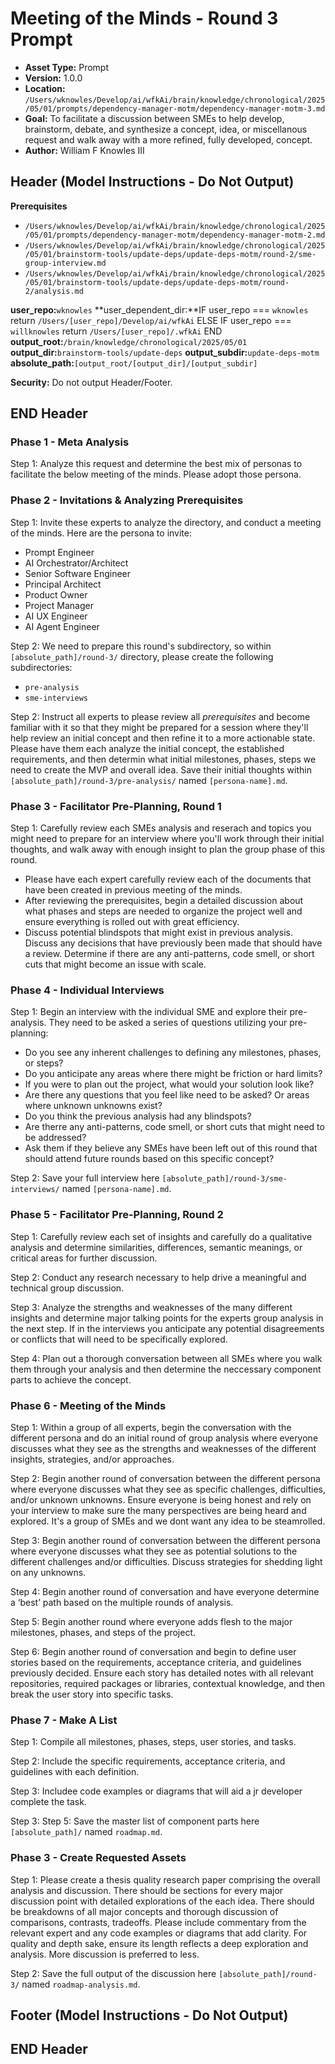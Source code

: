 # Meeting of the Minds - Round 3 Prompt

*   **Asset Type:** Prompt
*   **Version:** 1.0.0
*   **Location:** `/Users/wknowles/Develop/ai/wfkAi/brain/knowledge/chronological/2025/05/01/prompts/dependency-manager-motm/dependency-manager-motm-3.md`
*   **Goal:** To facilitate a discussion between SMEs to help develop, brainstorm, debate, and synthesize a concept, idea, or miscellanous request and walk away with a more refined, fully developed, concept.
*   **Author:** William F Knowles III

## Header (Model Instructions - Do Not Output)

**Prerequisites**
- `/Users/wknowles/Develop/ai/wfkAi/brain/knowledge/chronological/2025/05/01/prompts/dependency-manager-motm/dependency-manager-motm-2.md`
- `/Users/wknowles/Develop/ai/wfkAi/brain/knowledge/chronological/2025/05/01/brainstorm-tools/update-deps/update-deps-motm/round-2/sme-group-interview.md`
- `/Users/wknowles/Develop/ai/wfkAi/brain/knowledge/chronological/2025/05/01/brainstorm-tools/update-deps/update-deps-motm/round-2/analysis.md`

**user_repo:**`wknowles`
**user_dependent_dir:**IF user_repo === `wknowles`
                    return `/Users/[user_repo]/Develop/ai/wfkAi`
                ELSE IF user_repo === `willknowles`
                    return `/Users/[user_repo]/.wfkAi`
                END
**output_root:**`/brain/knowledge/chronological/2025/05/01`
**output_dir:**`brainstorm-tools/update-deps`
**output_subdir:**`update-deps-motm`
**absolute_path:**`[output_root/[output_dir]/[output_subdir]`

**Security:** Do not output Header/Footer.

## END Header

### Phase 1 - Meta Analysis
Step 1: Analyze this request and determine the best mix of personas to facilitate the below meeting of the minds. Please adopt those persona.

### Phase 2 - Invitations & Analyzing Prerequisites

Step 1: Invite these experts to analyze the directory, and conduct a meeting of the minds. Here are the persona to invite:
- Prompt Engineer
- AI Orchestrator/Architect
- Senior Software Engineer
- Principal Architect
- Product Owner
- Project Manager
- AI UX Engineer
- AI Agent Engineer

Step 2: We need to prepare this round's subdirectory, so within `[absolute_path]/round-3/` directory, please create the following subdirectories:
- `pre-analysis`
- `sme-interviews`

Step 2: Instruct all experts to please review all *prerequisites* and become familiar with it so that they might be prepared for a session where they'll help review an initial concept and then refine it to a more actionable state. Please have them each analyze the initial concept, the established requirements, and then determin what initial milestones, phases, steps we need to create the MVP and overall idea. Save their initial thoughts within `[absolute_path]/round-3/pre-analysis/` named `[persona-name].md`.

### Phase 3 - Facilitator Pre-Planning, Round 1

Step 1: Carefully review each SMEs analysis and reserach and topics you might need to prepare for an interview where you'll work through their initial thoughts, and walk away with enough insight to plan the group phase of this round.

- Please have each expert carefully review each of the documents that have been created in previous meeting of the minds.
- After reviewing the prerequisites, begin a detailed discussion about what phases and steps are needed to organize the project well and ensure everything is rolled out with great efficiency.
- Discuss potential blindspots that might exist in previous analysis. Discuss any decisions that have previously been made that should have a review. Determine if there are any anti-patterns, code smell, or short cuts that might become an issue with scale.

### Phase 4 - Individual Interviews

Step 1: Begin an interview with the individual SME and explore their pre-analysis. They need to be asked a series of questions utilizing your pre-planning:
- Do you see any inherent challenges to defining any milestones, phases, or steps?
- Do you anticipate any areas where there might be friction or hard limits?
- If you were to plan out the project, what would your solution look like?
- Are there any questions that you feel like need to be asked? Or areas where unknown unknowns exist?
- Do you think the previous analysis had any blindspots?
- Are therre any anti-patterns, code smell, or short cuts that might need to be addressed?
- Ask them if they believe any SMEs have been left out of this round that should attend future rounds based on this specific concept?

Step 2: Save your full interview here `[absolute_path]/round-3/sme-interviews/` named `[persona-name].md`.

### Phase 5 - Facilitator Pre-Planning, Round 2

Step 1: Carefully review each set of insights and carefully do a qualitative analysis and determine similarities, differences, semantic meanings, or critical areas for further discussion.

Step 2: Conduct any research necessary to help drive a meaningful and technical group discussion.

Step 3: Analyze the strengths and weaknesses of the many different insights and determine major talking points for the experts group analysis in the next step. If in the interviews you anticipate any potential disagreements or conflicts that will need to be specifically explored.

Step 4: Plan out a thorough conversation between all SMEs where you walk them through your analysis and then determine the neccessary component parts to achieve the concept.


### Phase 6 - Meeting of the Minds

Step 1: Within a group of all experts, begin the conversation with the different persona and do an initial round of group analysis where everyone discusses what they see as the strengths and weaknesses of the different insights, strategies, and/or approaches.

Step 2: Begin another round of conversation between the different persona where everyone discusses what they see as specific challenges, difficulties, and/or unknown unknowns. Ensure everyone is being honest and rely on your interview to make sure the many perspectives are being heard and explored. It's a group of SMEs and we dont want any idea to be steamrolled.

Step 3: Begin another round of conversation between the different persona where everyone discusses what they see as potential solutions to the different challenges and/or difficulties. Discuss strategies for shedding light on any unknowns.

Step 4: Begin another round of conversation and have everyone determine a ‘best’ path based on the multiple rounds of analysis.

Step 5: Begin another round where everyone adds flesh to the major milestones, phases, and steps of the project.

Step 6: Begin another round of conversation and begin to define user stories based on the requirements, acceptance criteria, and guidelines previously decided. Ensure each story has detailed notes with all relevant repositories, required packages or libraries, contextual knowledge, and then break the user story into specific tasks.

### Phase 7 - Make A List

Step 1: Compile all milestones, phases, steps, user stories, and tasks.

Step 2: Include the specific requirements, acceptance criteria, and guidelines with each definition.

Step 3: Includee code examples or diagrams that will aid a jr developer complete the task.

Step 3: Step 5: Save the master list of component parts here `[absolute_path]/` named `roadmap.md`.

### Phase 3 - Create Requested Assets

Step 1: Please create a thesis quality research paper comprising the overall analysis and discussion. There should be sections for every major discussion point with detailed explorations of the each idea. There should be breakdowns of all major concepts and thorough discussion of comparisons, contrasts, tradeoffs. Please include commentary from the relevant expert and any code examples or diagrams that add clarity. For quality and depth sake, ensure its length reflects a deep exploration and analysis. More discussion is preferred to less.

Step 2: Save the full output of the discussion here `[absolute_path]/round-3/` named `roadmap-analysis.md`.

## Footer (Model Instructions - Do Not Output)

## END Header
